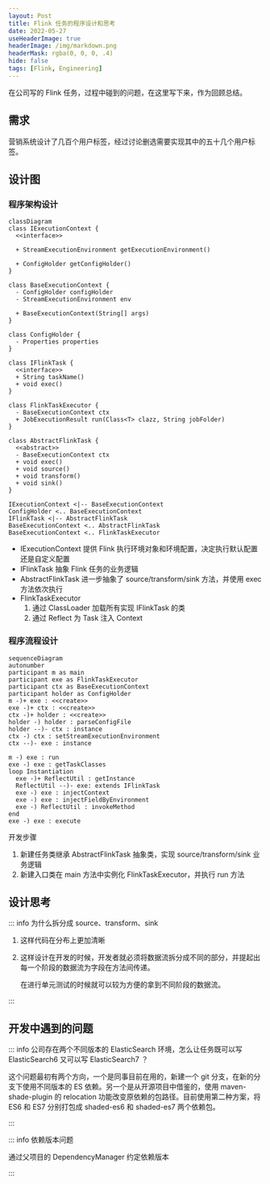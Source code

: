 ```yaml
---
layout: Post
title: Flink 任务的程序设计和思考
date: 2022-05-27
useHeaderImage: true
headerImage: /img/markdown.png
headerMask: rgba(0, 0, 0, .4)
hide: false
tags: [Flink, Engineering]
---
```


在公司写的 Flink 任务，过程中碰到的问题，在这里写下来，作为回顾总结。

<!-- more -->

## 需求

营销系统设计了几百个用户标签，经过讨论删选需要实现其中的五十几个用户标签。

## 设计图

### 程序架构设计

```mermaid
classDiagram
class IExecutionContext {
  <<interface>>

  + StreamExecutionEnvironment getExecutionEnvironment()

  + ConfigHolder getConfigHolder()
}

class BaseExecutionContext {
  - ConfigHolder configHolder
  - StreamExecutionEnvironment env

  + BaseExecutionContext(String[] args)
}

class ConfigHolder {
  - Properties properties
}

class IFlinkTask {
  <<interface>>
  + String taskName()
  + void exec()
}

class FlinkTaskExecutor {
  - BaseExecutionContext ctx
  + JobExecutionResult run(Class<T> clazz, String jobFolder)
}

class AbstractFlinkTask {
  <<abstract>>
  - BaseExecutionContext ctx
  + void exec()
  + void source()
  + void transform()
  + void sink()
}

IExecutionContext <|-- BaseExecutionContext
ConfigHolder <.. BaseExecutionContext
IFlinkTask <|-- AbstractFlinkTask
BaseExecutionContext <.. AbstractFlinkTask
BaseExecutionContext <.. FlinkTaskExecutor
```

- IExecutionContext 提供 Flink 执行环境对象和环境配置，决定执行默认配置还是自定义配置
- IFlinkTask 抽象 Flink 任务的业务逻辑
- AbstractFlinkTask 进一步抽象了 source/transform/sink 方法，并使用 exec 方法依次执行
- FlinkTaskExecutor
  1. 通过 ClassLoader 加载所有实现 IFlinkTask 的类
  2. 通过 Reflect 为 Task 注入 Context

### 程序流程设计

```mermaid
sequenceDiagram
autonumber
participant m as main
participant exe as FlinkTaskExecutor
participant ctx as BaseExecutionContext
participant holder as ConfigHolder
m -)+ exe : <<create>>
exe -)+ ctx : <<create>>
ctx -)+ holder : <<create>>
holder -) holder : parseConfigFile
holder --)- ctx : instance
ctx -) ctx : setStreamExecutionEnvironment
ctx --)- exe : instance

m -) exe : run
exe -) exe : getTaskClasses
loop Instantiation
  exe -)+ ReflectUtil : getInstance
  ReflectUtil --)- exe: extends IFlinkTask
  exe -) exe : injectContext
  exe -) exe : injectFieldByEnvironment
  exe -) ReflectUtil : invokeMethod
end
exe -) exe : execute
```

开发步骤

1. 新建任务类继承 AbstractFlinkTask 抽象类，实现 source/transform/sink 业务逻辑
2. 新建入口类在 main 方法中实例化 FlinkTaskExecutor，并执行 run 方法

## 设计思考

::: info 为什么拆分成 source、transform、sink

1. 这样代码在分布上更加清晰
2. 这样设计在开发的时候，开发者就必须将数据流拆分成不同的部分，并提起出每一个阶段的数据流为字段在方法间传递。

   在进行单元测试的时候就可以较为方便的拿到不同阶段的数据流。

:::

## 开发中遇到的问题

::: info 公司存在两个不同版本的 ElasticSearch 环境，怎么让任务既可以写 ElasticSearch6 又可以写 ElasticSearch7 ？

这个问题最初有两个方向，一个是同事目前在用的，新建一个 git 分支，在新的分支下使用不同版本的 ES 依赖。另一个是从开源项目中借鉴的，使用 maven-shade-plugin 的 relocation 功能改变原依赖的包路径。目前使用第二种方案，将 ES6 和 ES7 分别打包成 shaded-es6 和 shaded-es7 两个依赖包。

:::

::: info 依赖版本问题

通过父项目的 DependencyManager 约定依赖版本

:::
